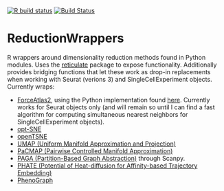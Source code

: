 <!-- badges: start -->
  [![R build status](https://github.com/milescsmith/ReductionWrappers/workflows/pkgdown/badge.svg)](https://github.com/milescsmith/ReductionWrappers/actions)
[![Build Status](https://travis-ci.com/milescsmith/ReductionWrappers.svg?branch=master)](https://travis-ci.com/milescsmith/ReductionWrappers)
<!-- badges: end -->

# ReductionWrappers

R wrappers around dimensionality reduction methods found in Python modules.  Uses the [reticulate](https://github.com/rstudio/reticulate) package to expose functionality.  Additionally provides bridging functions that let these work as drop-in replacements when working with Seurat (verions 3) and SingleCellExperiment objects.  Currently wraps:
  * [ForceAtlas2](http://journals.plos.org/plosone/article?id=10.1371/journal.pone.0098679), using the Python implementation found [here](https://github.com/bhargavchippada/forceatlas2).  Currently works for Seurat objects only (and will remain so until I can find a fast algorithm for computing simultaneous nearest neighbors for SingleCellExperiment objects).
  * [opt-SNE](https://github.com/omiq-ai/Multicore-opt-SNE)
  * [openTSNE](https://github.com/pavlin-policar/openTSNE)
  * [UMAP (Uniform Manifold Approximation and Projection)](https://github.com/lmcinnes/umap)
  * [PaCMAP (Pairwise Controlled Manifold Approximation)](https://github.com/YingfanWang/PaCMAP)
  * [PAGA (Partition-Based Graph Abstraction)](https://github.com/theislab/paga) through Scanpy.
  * [PHATE (Potential of Heat-diffusion for Affinity-based Trajectory Embedding)](https://www.biorxiv.org/content/early/2017/03/24/120378)
  * [PhenoGraph](https://github.com/jacoblevine/PhenoGraph)

